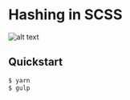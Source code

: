 # Hashing in SCSS

![alt text](https://encrypted-tbn0.gstatic.com/images?q=tbn:ANd9GcQJ2jqK_5hFEoZR3S4JfA0l4CR-smU3zEaN4cWXlZ6CCqVmYbHm)



## Quickstart
```bash
$ yarn
$ gulp
```
